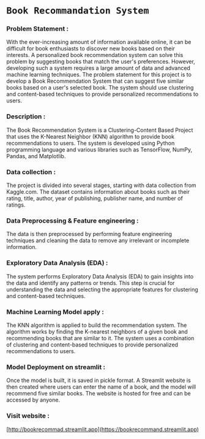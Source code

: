 # `Book Recommandation System`

### Problem Statement :
With the ever-increasing amount of information available online, it can be difficult for book enthusiasts to discover new books based on their interests. A personalized book recommendation system can solve this problem by suggesting books that match the user's preferences. However, developing such a system requires a large amount of data and advanced machine learning techniques.
The problem statement for this project is to develop a Book Recommendation System that can suggest five similar books based on a user's selected book. The system should use clustering and content-based techniques to provide personalized recommendations to users.

### Description : 
The Book Recommendation System is a Clustering-Content Based Project that uses the K-Nearest Neighbor (KNN) algorithm to provide book recommendations to users. The system is developed using Python programming language and various libraries such as TensorFlow, NumPy, Pandas, and Matplotlib.

### Data collection :
The project is divided into several stages, starting with data collection from Kaggle.com. The dataset contains information about books such as their rating, title, author, year of publishing, publisher name, and number of ratings. 

### Data Preprocessing & Feature engineering :
The data is then preprocessed by performing feature engineering techniques and cleaning the data to remove any irrelevant or incomplete information.

### Exploratory Data Analysis (EDA) : 
The system performs Exploratory Data Analysis (EDA) to gain insights into the data and identify any patterns or trends. This step is crucial for understanding the data and selecting the appropriate features for clustering and content-based techniques.

### Machine Learning Model apply :
The KNN algorithm is applied to build the recommendation system. The algorithm works by finding the K-nearest neighbors of a given book and recommending books that are similar to it. The system uses a combination of clustering and content-based techniques to provide personalized recommendations to users.

### Model Deployment on streamlit : 
Once the model is built, it is saved in pickle format. A Streamlit website is then created where users can enter the name of a book, and the model will recommend five similar books. The website is hosted for free and can be accessed by anyone.
 
### Visit website :
[http://bookrecommad.streamlit.app](https://bookrecommand.streamlit.app)
